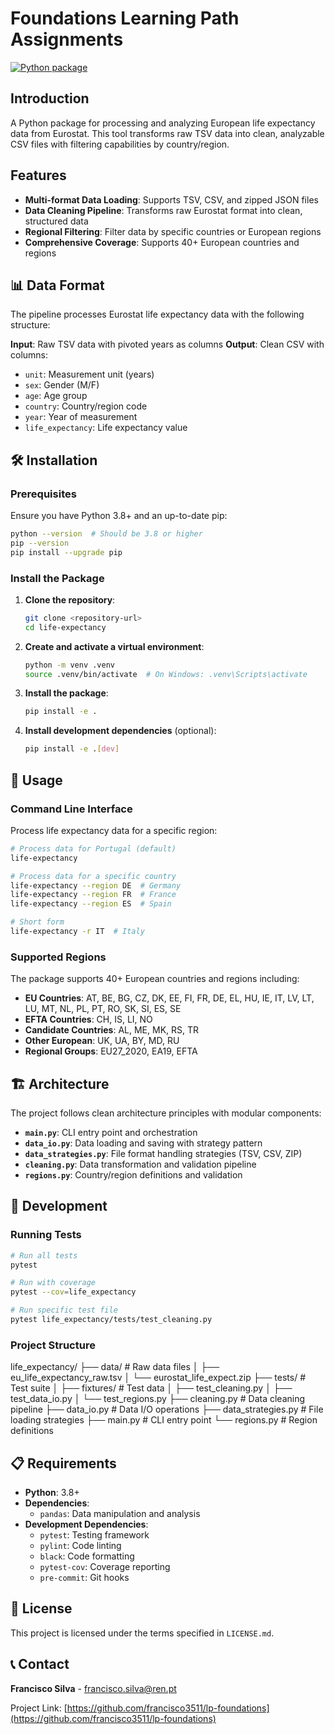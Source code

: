 # Foundations Learning Path Assignments

[![Python package](https://github.com/francisco3511/lp-foundations/actions/workflows/python-package.yml/badge.svg)](https://github.com/francisco3511/lp-foundations/actions/workflows/python-package.yml)

## Introduction

A Python package for processing and analyzing European life expectancy data from Eurostat. This tool transforms raw TSV data into clean, analyzable CSV files with filtering capabilities by country/region.

## Features

- **Multi-format Data Loading**: Supports TSV, CSV, and zipped JSON files
- **Data Cleaning Pipeline**: Transforms raw Eurostat format into clean, structured data
- **Regional Filtering**: Filter data by specific countries or European regions
- **Comprehensive Coverage**: Supports 40+ European countries and regions

## 📊 Data Format

The pipeline processes Eurostat life expectancy data with the following structure:

**Input**: Raw TSV data with pivoted years as columns
**Output**: Clean CSV with columns:
- `unit`: Measurement unit (years)
- `sex`: Gender (M/F)
- `age`: Age group
- `country`: Country/region code
- `year`: Year of measurement
- `life_expectancy`: Life expectancy value

## 🛠️ Installation

### Prerequisites

Ensure you have Python 3.8+ and an up-to-date pip:

```bash
python --version  # Should be 3.8 or higher
pip --version
pip install --upgrade pip
```

### Install the Package

1. **Clone the repository**:
   ```bash
   git clone <repository-url>
   cd life-expectancy
   ```

2. **Create and activate a virtual environment**:
   ```bash
   python -m venv .venv
   source .venv/bin/activate  # On Windows: .venv\Scripts\activate
   ```

3. **Install the package**:
   ```bash
   pip install -e .
   ```

4. **Install development dependencies** (optional):
   ```bash
   pip install -e .[dev]
   ```

## 📖 Usage

### Command Line Interface

Process life expectancy data for a specific region:

```bash
# Process data for Portugal (default)
life-expectancy

# Process data for a specific country
life-expectancy --region DE  # Germany
life-expectancy --region FR  # France
life-expectancy --region ES  # Spain

# Short form
life-expectancy -r IT  # Italy
```

### Supported Regions

The package supports 40+ European countries and regions including:

- **EU Countries**: AT, BE, BG, CZ, DK, EE, FI, FR, DE, EL, HU, IE, IT, LV, LT, LU, MT, NL, PL, PT, RO, SK, SI, ES, SE
- **EFTA Countries**: CH, IS, LI, NO
- **Candidate Countries**: AL, ME, MK, RS, TR
- **Other European**: UK, UA, BY, MD, RU
- **Regional Groups**: EU27_2020, EA19, EFTA

## 🏗️ Architecture

The project follows clean architecture principles with modular components:

- **`main.py`**: CLI entry point and orchestration
- **`data_io.py`**: Data loading and saving with strategy pattern
- **`data_strategies.py`**: File format handling strategies (TSV, CSV, ZIP)
- **`cleaning.py`**: Data transformation and validation pipeline
- **`regions.py`**: Country/region definitions and validation

## 🧪 Development

### Running Tests

```bash
# Run all tests
pytest

# Run with coverage
pytest --cov=life_expectancy

# Run specific test file
pytest life_expectancy/tests/test_cleaning.py
```

### Project Structure


life_expectancy/
├── data/ # Raw data files
│ ├── eu_life_expectancy_raw.tsv
│ └── eurostat_life_expect.zip
├── tests/ # Test suite
│ ├── fixtures/ # Test data
│ ├── test_cleaning.py
│ ├── test_data_io.py
│ └── test_regions.py
├── cleaning.py # Data cleaning pipeline
├── data_io.py # Data I/O operations
├── data_strategies.py # File loading strategies
├── main.py # CLI entry point
└── regions.py # Region definitions

## 📋 Requirements

- **Python**: 3.8+
- **Dependencies**:
  - `pandas`: Data manipulation and analysis
- **Development Dependencies**:
  - `pytest`: Testing framework
  - `pylint`: Code linting
  - `black`: Code formatting
  - `pytest-cov`: Coverage reporting
  - `pre-commit`: Git hooks


## 📄 License

This project is licensed under the terms specified in `LICENSE.md`.

## 📞 Contact

**Francisco Silva** - francisco.silva@ren.pt

Project Link: [https://github.com/francisco3511/lp-foundations](https://github.com/francisco3511/lp-foundations)